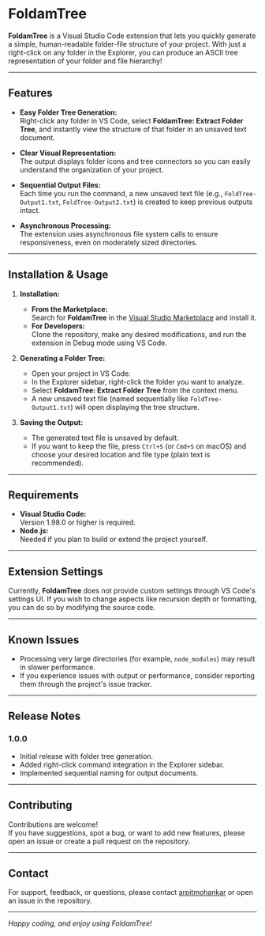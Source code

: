 # FoldamTree

**FoldamTree** is a Visual Studio Code extension that lets you quickly generate a simple, human-readable folder-file structure of your project. With just a right-click on any folder in the Explorer, you can produce an ASCII tree representation of your folder and file hierarchy!

---

## Features

- **Easy Folder Tree Generation:**  
  Right-click any folder in VS Code, select **FoldamTree: Extract Folder Tree**, and instantly view the structure of that folder in an unsaved text document.
  
- **Clear Visual Representation:**  
  The output displays folder icons and tree connectors so you can easily understand the organization of your project.

- **Sequential Output Files:**  
  Each time you run the command, a new unsaved text file (e.g., `FoldTree-Output1.txt`, `FoldTree-Output2.txt`) is created to keep previous outputs intact.

- **Asynchronous Processing:**  
  The extension uses asynchronous file system calls to ensure responsiveness, even on moderately sized directories.

---

## Installation & Usage

1. **Installation:**
   - **From the Marketplace:**  
     Search for **FoldamTree** in the [Visual Studio Marketplace](https://marketplace.visualstudio.com/) and install it.
   - **For Developers:**  
     Clone the repository, make any desired modifications, and run the extension in Debug mode using VS Code.

2. **Generating a Folder Tree:**
   - Open your project in VS Code.
   - In the Explorer sidebar, right-click the folder you want to analyze.
   - Select **FoldamTree: Extract Folder Tree** from the context menu.
   - A new unsaved text file (named sequentially like `FoldTree-Output1.txt`) will open displaying the tree structure.

3. **Saving the Output:**
   - The generated text file is unsaved by default.
   - If you want to keep the file, press `Ctrl+S` (or `Cmd+S` on macOS) and choose your desired location and file type (plain text is recommended).

---

## Requirements

- **Visual Studio Code:**  
  Version 1.98.0 or higher is required.
- **Node.js:**  
  Needed if you plan to build or extend the project yourself.

---

## Extension Settings

Currently, **FoldamTree** does not provide custom settings through VS Code's settings UI. If you wish to change aspects like recursion depth or formatting, you can do so by modifying the source code.

---

## Known Issues

- Processing very large directories (for example, `node_modules`) may result in slower performance.
- If you experience issues with output or performance, consider reporting them through the project's issue tracker.

---

## Release Notes

### 1.0.0
- Initial release with folder tree generation.
- Added right-click command integration in the Explorer sidebar.
- Implemented sequential naming for output documents.

---

## Contributing

Contributions are welcome!  
If you have suggestions, spot a bug, or want to add new features, please open an issue or create a pull request on the repository.

---

## Contact

For support, feedback, or questions, please contact [arpitmohankar](mailto:arpitmohankar28@gmail.com) or open an issue in the repository.

---

*Happy coding, and enjoy using FoldamTree!*